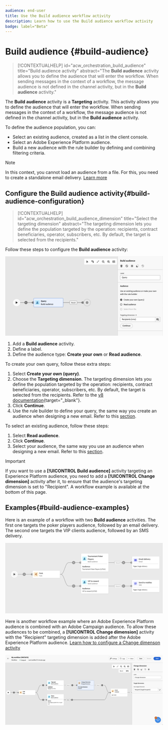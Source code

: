 ```yaml
---
audience: end-user
title: Use the Build audience workflow activity
description: Learn how to use the Build audience workflow activity
badge: label="Beta" 
---
```


# Build audience {#build-audience}

>[!CONTEXTUALHELP]
>id="acw_orchestration_build_audience"
>title="Build audience activity"
>abstract="The **Build audience** activity allows you to define the audience that will enter the workflow. When sending messages in the context of a workflow, the message audience is not defined in the channel activity, but in the **Build audience** activity."


The **Build audience** activity is a **Targeting** activity. This activity allows you to define the audience that will enter the workflow. When sending messages in the context of a workflow, the message audience is not defined in the channel activity, but in the **Build audience** activity.

To define the audience population, you can:

* Select an existing audience, created as a list in the client console.
* Select an Adobe Experience Platform audience. 
* Build a new audience with the rule builder by defining and combining filtering criteria.

>[!NOTE]
>
>In this context, you cannot load an audience from a file. For this, you need to create a standalone email delivery. [Learn more](../../audience/about-audiences.md)

<!--
The **Build audience** activity can be placed at the beginning of the workflow or after any other activity. Any activity can be placed after the **Build audience**.
-->

## Configure the Build audience activity{#build-audience-configuration}

>[!CONTEXTUALHELP]
>id="acw_orchestration_build_audience_dimension"
>title="Select the targeting dimension"
>abstract="The targeting dimension lets you define the population targeted by the operation: recipients, contract beneficiaries, operator, subscribers, etc. By default, the target is selected from the recipients."


Follow these steps to configure the **Build audience** activity:

![](../assets/workflow-audience.png)

1. Add a **Build audience** activity. 
1. Define a label.
1. Define the audience type: **Create your own** or **Read audience**. 

To create your own query, follow these extra steps:

1. Select **Create your own (query)**.
1. Choose the **Targeting dimension**. The targeting dimension lets you define the population targeted by the operation: recipients, contract beneficiaries, operator, subscribers, etc. By default, the target is selected from the recipients. Refer to the [v8 documentation](https://experienceleague.adobe.com/docs/campaign/automation/workflows/introduction/wf-type/targeting-workflows.html#targeting-and-filtering-dimensions){target="_blank"}.
1. Click **Continue**.
1. Use the rule builder to define your query, the same way you create an audience when designing a new email. Refer to this [section](../../audience/segment-builder.md).

To select an existing audience, follow these steps:

1. Select **Read audience**.
1. Click **Continue**.
1. Select your audience, the same way you use an audience when designing a new email. Refer to this [section](../../audience/add-audience.md).

>[!IMPORTANT]
>
>If you want to use a **[!UICONTROL Build audience]** activity targeting an Experience Platform audience, you need to add a **[!UICONTROL Change dimension]** activity after it, to ensure that the audience's targeting dimension is set to "Recipient". A workflow example is available at the bottom of this page.

## Examples{#build-audience-examples}

Here is an example of a workflow with two **Build audience** activities. The first one targets the poker players audience, followed by an email delivery. The second one targets the VIP clients audience, followed by an SMS delivery.

![](../assets/workflow-audience-example.png)

Here is another workflow example where an Adobe Experience Platform audience is combined with an Adobe Campaign audience. To allow these audiences to be combined, a **[!UICONTROL Change dimension]** activity with the "Recipient" targeting dimension is added after the Adobe Experience Platform audience. [Learn how to configure a Change dimenson activity](change-dimension.md)

![](../assets/workflow-audience-aep.png)
